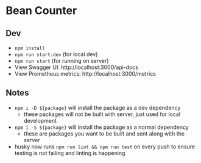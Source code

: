 # Bean Counter

## Dev

- `npm install`
- `npm run start:dev` (for local dev)
- `npm run start` (for running on server)
- View Swagger UI: http://localhost:3000/api-docs
- View Prometheus metrics: http://localhost:3000/metrics


## Notes

- `npm i -D ${package}` will install the package as a dev dependency
  - these packages will not be built with server, just used for local development
- `npm i -S ${package}` will install the package as a normal dependency
  - these are packages you want to be built and sent along with the server
- husky now runs `npm run lint && npm run test` on every push to ensure testing is not failing and linting is happening